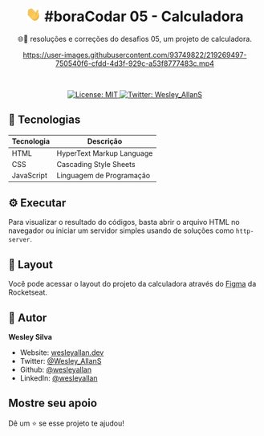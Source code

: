 <h1 align="center">
  <img src="../../.github/hi.gif" alt="Mão acenando" width="30px">
  #boraCodar 05 - Calculadora
</h1>
<p align="center">🌐🚀 resoluções e correções do desafios 05, um projeto de calculadora.</p>





<div align="center">

https://user-images.githubusercontent.com/93749822/219269497-750540f6-cfdd-4d3f-929c-a53f8777483c.mp4

</div>

<br />

<p align="center">
  <a href="#" target="_blank">
    <img alt="License: MIT" src="https://img.shields.io/badge/License-MIT-yellow.svg" />
  </a>
  <a href="https://twitter.com/Wesley_AllanS" target="_blank">
    <img alt="Twitter: Wesley_AllanS" src="https://img.shields.io/twitter/follow/Wesley_AllanS.svg?style=social" />
  </a>
</p>

## 🚀 Tecnologias

| Tecnologia | Descrição                 |
| ---------- | ------------------------- |
| HTML       | HyperText Markup Language |
| CSS        | Cascading Style Sheets    |
| JavaScript | Linguagem de Programação  |

## ⚙ Executar

Para visualizar o resultado do códigos, basta abrir o arquivo HTML no navegador ou iniciar um servidor simples usando de soluções como `http-server`.

## 📑 Layout

Você pode acessar o layout do projeto da calculadora através do [Figma](https://www.figma.com/community/file/1202607074523509182) da Rocketseat.

## 👤 Autor

**Wesley Silva**

- Website: [wesleyallan.dev](https://wesleyallan.dev)
- Twitter: [@Wesley_AllanS](https://twitter.com/Wesley_AllanS)
- Github: [@wesleyallan](https://github.com/wesleyallan)
- LinkedIn: [@wesleyallan](https://linkedin.com/in/wesleyallan)

## Mostre seu apoio

Dê um ⭐️ se esse projeto te ajudou!
